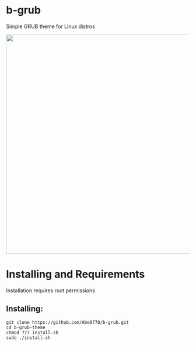 # b-grub
Simple GRUB theme for Linux distros

<img src="https://user-images.githubusercontent.com/76398370/208979692-8e07e45d-d139-4718-9653-b12cee0d1f9e.png" width="600">

# Installing and Requirements
<p> Installation requires root permissions </p>

## Installing:
```
git clone https://github.com/Abe0770/b-grub.git
cd b-grub-theme
chmod 777 install.sh
sudo ./install.sh
```
